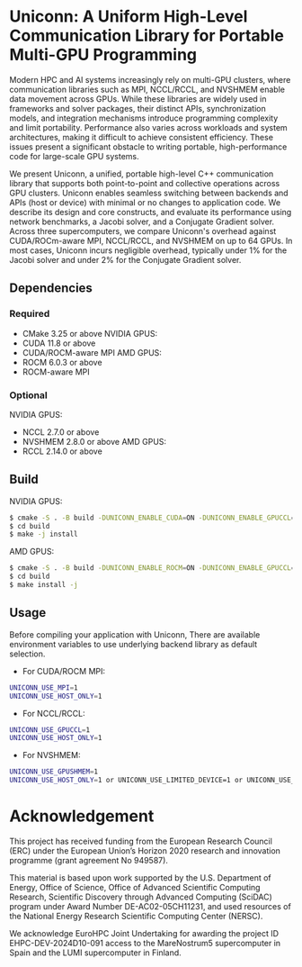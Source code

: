 # Uniconn: A Uniform High-Level Communication Library for Portable Multi-GPU Programming

Modern HPC and AI systems increasingly rely on multi-GPU clusters, where communication libraries such as MPI, NCCL/RCCL, and NVSHMEM enable data movement across GPUs. While these libraries are widely used in frameworks and solver packages, their distinct APIs, synchronization models, and integration mechanisms introduce programming complexity and limit portability. Performance also varies across workloads and system architectures, making it difficult to achieve consistent efficiency. These issues present a significant obstacle to writing portable, high-performance code for large-scale GPU systems.


We present Uniconn, a unified, portable high-level C++ communication library that supports both point-to-point and collective operations across GPU clusters. Uniconn enables seamless switching between backends and APIs (host or device) with minimal or no changes to application code. We describe its design and core constructs, and evaluate its performance using network benchmarks, a Jacobi solver, and a Conjugate Gradient solver. Across three supercomputers, we compare Uniconn's overhead against CUDA/ROCm-aware MPI, NCCL/RCCL, and NVSHMEM on up to 64 GPUs. In most cases, Uniconn incurs negligible overhead, typically under 1% for the Jacobi solver and under 2% for the Conjugate Gradient solver.



## Dependencies
### Required
* CMake 3.25 or above
NVIDIA GPUS:
* CUDA 11.8 or above 
* CUDA/ROCM-aware MPI
AMD GPUS:
* ROCM 6.0.3 or above
* ROCM-aware MPI
### Optional
NVIDIA GPUS:
* NCCL 2.7.0 or above
* NVSHMEM 2.8.0 or above
AMD GPUS:
* RCCL 2.14.0 or above



## Build
NVIDIA GPUS:
```bash
$ cmake -S . -B build -DUNICONN_ENABLE_CUDA=ON -DUNICONN_ENABLE_GPUCCL={ON/OFF} -DUNICONN_ENABLE_GPUSHMEM={ON/OFF} -DUNICONN_ENABLE_EXAMPLES={ON/OFF} -DCMAKE_INSTALL_PREFIX={install_dir} 
$ cd build
$ make -j install
```
AMD GPUS:

```bash
$ cmake -S . -B build -DUNICONN_ENABLE_ROCM=ON -DUNICONN_ENABLE_GPUCCL={ON/OFF}  -DUNICONN_ENABLE_EXAMPLES={ON/OFF}  -DCMAKE_INSTALL_PREFIX={install_dir}
$ cd build 
$ make install -j
```

## Usage

Before compiling your application with Uniconn, There are available environment variables to use underlying backend library as default selection. 
* For CUDA/ROCM MPI:
```bash
UNICONN_USE_MPI=1
UNICONN_USE_HOST_ONLY=1
```
* For NCCL/RCCL:
```bash
UNICONN_USE_GPUCCL=1
UNICONN_USE_HOST_ONLY=1
```
* For NVSHMEM:
```bash
UNICONN_USE_GPUSHMEM=1
UNICONN_USE_HOST_ONLY=1 or UNICONN_USE_LIMITED_DEVICE=1 or UNICONN_USE_FULL_DEVICE=1
```


# Acknowledgement
This project has received funding from the European Research Council (ERC) under the European Union’s Horizon 2020 research and innovation programme (grant agreement No 949587).

This material is based upon work supported by the U.S. Department of Energy, Office of Science, Office of Advanced Scientific Computing Research, Scientific Discovery through Advanced Computing (SciDAC) program under Award Number DE-AC02-05CH11231, and used resources of the National Energy Research Scientific Computing Center (NERSC).

We acknowledge EuroHPC Joint Undertaking for awarding the project ID EHPC-DEV-2024D10-091 access to the MareNostrum5 supercomputer in Spain and the LUMI supercomputer in Finland.